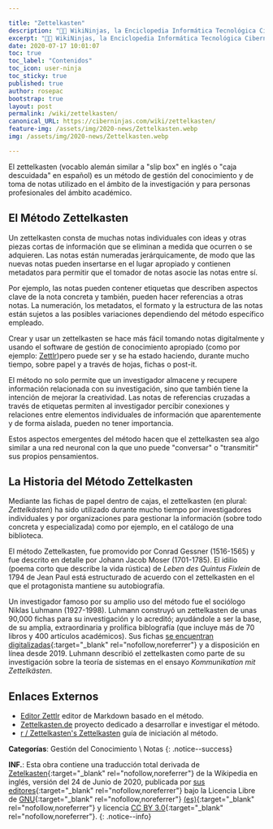 ```yaml
---

title: "Zettelkasten"
description: "👨‍💻 WikiNinjas, la Enciclopedia Informática Tecnológica Ciberninjas: Zettelkasten es un método de gestión del conocimiento y de toma de notas utilizado en la investigación y el estudio."
excerpt: "👨‍💻 WikiNinjas, la Enciclopedia Informática Tecnológica Ciberninjas: Zettelkasten es un método de gestión del conocimiento y de toma de notas utilizado en la investigación y el estudio."
date: 2020-07-17 10:01:07
toc: true
toc_label: "Contenidos"
toc_icon: user-ninja
toc_sticky: true
published: true
author: rosepac
bootstrap: true
layout: post
permalink: /wiki/zettelkasten/
canonical_URL: https://ciberninjas.com/wiki/zettelkasten/
feature-img: /assets/img/2020-news/Zettelkasten.webp
img: /assets/img/2020-news/Zettelkasten.webp

---
```


El zettelkasten (vocablo alemán similar a "slip box" en inglés o "caja descuidada" en español) es un método de gestión del conocimiento y de toma de notas utilizado en el ámbito de la investigación y para personas profesionales del ámbito académico.

## **El Método Zettelkasten**

Un zettelkasten consta de muchas notas individuales con ideas y otras piezas cortas de información que se eliminan a medida que ocurren o se adquieren. Las notas están numeradas jerárquicamente, de modo que las nuevas notas pueden insertarse en el lugar apropiado y contienen metadatos para permitir que el tomador de notas asocie las notas entre sí.

Por ejemplo, las notas pueden contener etiquetas que describen aspectos clave de la nota concreta y también, pueden hacer referencias a otras notas. La numeración, los metadatos, el formato y la estructura de las notas están sujetos a las posibles variaciones dependiendo del método específico empleado.

Crear y usar un zettelkasten se hace más fácil tomando notas digitalmente y usando el software de gestión de conocimiento apropiado (como por ejemplo: [Zettlr](https://ciberninjas.com/zeetlr-editor-markdown/))pero puede ser y se ha estado haciendo, durante mucho tiempo, sobre papel y a través de hojas, fichas o post-it.

El método no solo permite que un investigador almacene y recupere información relacionada con su investigación, sino que también tiene la intención de mejorar la creatividad. Las notas de referencias cruzadas a través de etiquetas permiten al investigador percibir conexiones y relaciones entre elementos individuales de información que aparentemente y de forma aislada, pueden no tener importancia.

Estos aspectos emergentes del método hacen que el zettelkasten sea algo similar a una red neuronal con la que uno puede "conversar" o "transmitir" sus propios pensamientos.

## **La Historia del Método Zettelkasten**

Mediante las fichas de papel dentro de cajas, el zettelkasten (en plural: *Zettelkästen*) ha sido utilizado durante mucho tiempo por investigadores individuales y por organizaciones para gestionar la información (sobre todo concreta y especializada) como por ejemplo, en el catálogo de una biblioteca.

El método Zettelkasten, fue promovido por Conrad Gessner (1516-1565) y fue descrito en detalle por Johann Jacob Moser (1701-1785). El idilio (poema corto que describe la vida rústica) de *Leben des Quintus Fixlein* de 1794 de Jean Paul está estructurado de acuerdo con el zettelkasten en el que el protagonista mantiene su autobiografía.

Un investigador famoso por su amplio uso del método fue el sociólogo Niklas Luhmann (1927-1998). Luhmann construyó un zettelkasten de unas 90,000 fichas para su investigación y lo acreditó; ayudándole a ser la base, de su amplia, extraordinaria y prolífica biblografía (que incluye más de 70 libros y 400 artículos académicos). Sus fichas [se encuentran digitalizadas](https://niklas-luhmann-archiv.de/bestand/zettelkasten/suche){:target="_blank" rel="nofollow,noreferrer"} y a disposición en línea desde 2019. Luhmann describió el zettelkasten como parte de su investigación sobre la teoría de sistemas en el ensayo *Kommunikation mit Zettelkästen*.

## **Enlaces Externos**

- [Editor Zettlr](https://ciberninjas.com/zeetlr-editor-markdown/) editor de Markdown basado en el método.
- [Zettelkasten.de](https://zettelkasten.de/) proyecto dedicado a desarrollar e investigar el método.
- [r / Zettelkasten's Zettelkasten](https://www.zettel.page/) guía de iniciación al método.

**Categorías**: Gestión del Conocimiento \ Notas
{: .notice--success}

**INF.**: Esta obra contiene una traducción total derivada de [Zetelkasten](https://en.wikipedia.org/wiki/Zettelkasten){:target="_blank" rel="nofollow,noreferrer"} de la Wikipedia en inglés, versión del 24 de Junio de 2020, publicada por [sus editores](https://en.wikipedia.org/w/index.php?title=Zettelkasten&action=history){:target="_blank" rel="nofollow,noreferrer"} bajo la Licencia Libre de [GNU](http://www.gnu.org/licenses/licenses.html#GPL){:target="_blank" rel="nofollow,noreferrer"} [(es)](https://es.wikipedia.org/wiki/Wikipedia:Traducci%C3%B3n_no_oficial_de_la_Licencia_de_documentaci%C3%B3n_libre_de_GNU){:target="_blank" rel="nofollow,noreferrer"} y licencia [CC BY 3.0](https://creativecommons.org/licenses/by-sa/3.0/deed.es){:target="_blank" rel="nofollow,noreferrer"}.
{: .notice--info}